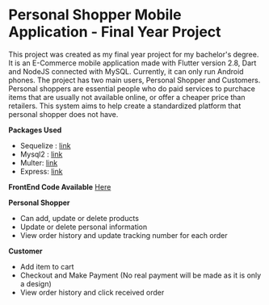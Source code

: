 # Personal Shopper Mobile Application - Final Year Project

This project was created as my final year project for my bachelor's degree. It is an E-Commerce mobile application made with Flutter version 2.8, Dart and NodeJS connected with MySQL. Currently, it can only run Android phones. The project has two main users, Personal Shopper and Customers. Personal shoppers are essential people who do paid services to purchace items that are usually not available online, or offer a cheaper price than retailers. This system aims to help create a standardized platform that personal shopper does not have. 

**Packages Used**
- Sequelize : [link](https://www.npmjs.com/package/sequelize)
- Mysql2 : [link](https://www.npmjs.com/package/mysql2)
- Multer: [link](https://www.npmjs.com/package/multer)
- Express: [link](https://www.npmjs.com/package/express)

**FrontEnd Code Available** [Here](https://github.com/ameer-asfa/personalshoppermobile)


**Personal Shopper**
- Can add, update or delete products
- Update or delete personal information
- View order history and update tracking number for each order

**Customer**
- Add item to cart
- Checkout and Make Payment (No real payment will be made as it is only a design)
- View order history and click received order
